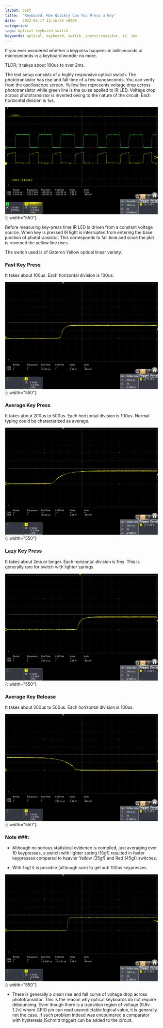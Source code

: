 ```yaml
---
layout: post
title:  "Keyboard: How Quickly Can You Press a Key"
date:   2022-08-17 12:16:45 +0200
categories:
tags: optical keyboard switch 
keywords: optical, keyboard, switch, phototransistor, ir, led
---
```


If you ever wondered whether a keypress happens in milliseconds or microseconds
in a keyboard wonder no more.

TLDR; It takes about 100us to over 2ms.

The test setup consists of a highly responsive optical switch. The phototransistor
has rise and fall time of a few nanoseconds. You can verify from the oscilloscope
screen. Yellow line represents voltage drop across phototransistor while
green line is the pulse applied to IR LED. Voltage drop across phototransistor
is inverted owing to the nature of the circuit. Each horizontal division is 1us. 

![phototransistor rise time](/assets/fastsw1.png){: width="550"}

Before measuring key-press time IR LED is driven from a constant voltage
source. When key is pressed IR light is interrupted from entering the base
junction of phototransistor. This corresponds to fall time and since the plot
is reversed the yellow line rises. 

The switch used is of Gateron Yellow optical linear variety.

### Fast Key Press ###

It takes about 100us. Each horizontal division is 100us.

![image](/assets/fastkp.png){: width="550"}

### Average Key Press ###

It takes about 200us to 500us. Each horizontal division is 100us. Normal typing
could be characterized as average.

![image](/assets/avkp.png){: width="550"}

### Lazy Key Press ###

It takes about 2ms or longer. Each horizontal division is 1ms. This is
generally rare for switch with lighter springs. 

![image](/assets/lazykp.png){: width="550"}

### Average Key Release ###

It takes about 200us to 500us. Each horizontal division is 100us.

![image](/assets/avkr.png){: width="550"}


### Note ###:

- Although no serious statistical evidence is compiled, just averaging over 10
keypresses, a switch with lighter spring (15gf) resulted in faster keypresses
compared to heavier Yellow (35gf) and Red (45gf) switches. 

- With 15gf it is possible (although rare) to get sub 100us keypresses.

![image](/assets/superfastkp.png){: width="550"}

- There is generally a clean rise and fall curve of voltage drop across
  phototransistor. This is the reason why optical keyboards do not require
  debouncing. Even though there is a transition region of voltage (0.8v-1.2v)
  where GPIO pin can read unpredictable logical value, it is generally not
  the case. If such problem indeed was encountered a comparator with hysteresis
  (Schmitt trigger) can be added to the circuit. 

